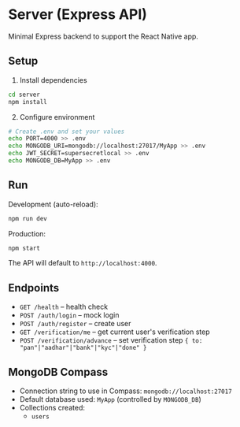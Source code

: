 # Server (Express API)

Minimal Express backend to support the React Native app.

## Setup

1. Install dependencies

```bash
cd server
npm install
```

2. Configure environment

```bash
# Create .env and set your values
echo PORT=4000 >> .env
echo MONGODB_URI=mongodb://localhost:27017/MyApp >> .env
echo JWT_SECRET=supersecretlocal >> .env
echo MONGODB_DB=MyApp >> .env
```

## Run

Development (auto-reload):

```bash
npm run dev
```

Production:

```bash
npm start
```

The API will default to `http://localhost:4000`.

## Endpoints

- `GET /health` – health check
- `POST /auth/login` – mock login
- `POST /auth/register` – create user
- `GET /verification/me` – get current user's verification step
- `POST /verification/advance` – set verification step `{ to: "pan"|"aadhar"|"bank"|"kyc"|"done" }`

## MongoDB Compass

- Connection string to use in Compass: `mongodb://localhost:27017`
- Default database used: `MyApp` (controlled by `MONGODB_DB`)
- Collections created:
  - `users`


